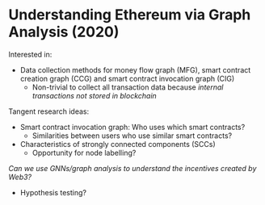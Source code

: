 # Understanding Ethereum via Graph Analysis (2020)

Interested in:
- Data collection methods for money flow graph (MFG), smart contract creation graph (CCG) and smart contract invocation graph (CIG)
  - Non-trivial to collect all transaction data because _internal transactions not stored in blockchain_

Tangent research ideas:
- Smart contract invocation graph: Who uses which smart contracts?
  - Similarities between users who use similar smart contracts?
- Characteristics of strongly connected components (SCCs)
  - Opportunity for node labelling?

*Can we use GNNs/graph analysis to understand the incentives created by Web3?*
- Hypothesis testing?

